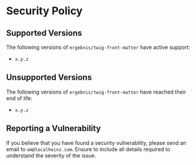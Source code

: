 # Security Policy

## Supported Versions

The following versions of `ergebnis/twig-front-matter` have active support:

- `x.y.z`

## Unsupported Versions

The following versions of `ergebnis/twig-front-matter` have reached their end of life:

- `x.y.z`

## Reporting a Vulnerability

If you believe that you have found a security vulnerability, please send an email to `am@localheinz.com`. Ensure to include all details required to understand the severity of the issue.
